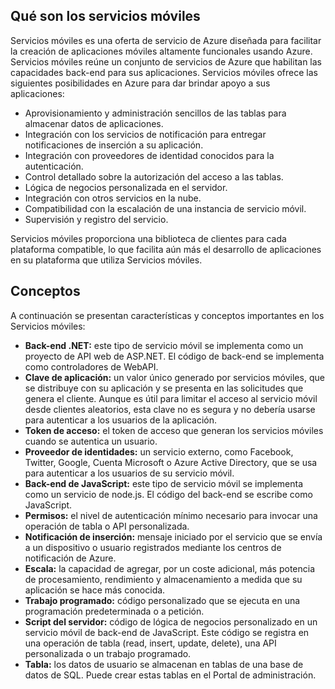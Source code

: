 ﻿## <a name="what-is"></a>Qué son los servicios móviles

Servicios móviles es una oferta de servicio de Azure diseñada para facilitar la creación de aplicaciones móviles altamente funcionales usando Azure. Servicios móviles reúne un conjunto de servicios de Azure que habilitan las capacidades back-end para sus aplicaciones. Servicios móviles ofrece las siguientes posibilidades en Azure para dar brindar apoyo a sus aplicaciones: 

+ Aprovisionamiento y administración sencillos de las tablas para almacenar datos de aplicaciones. 
+ Integración con los servicios de notificación para entregar notificaciones de inserción a su aplicación.
+ Integración con proveedores de identidad conocidos para la autenticación.
+ Control detallado sobre la autorización del acceso a las tablas.
+ Lógica de negocios personalizada en el servidor.
+ Integración con otros servicios en la nube.
+ Compatibilidad con la escalación de una instancia de servicio móvil.
+ Supervisión y registro del servicio.

Servicios móviles proporciona una biblioteca de clientes para cada plataforma compatible, lo que facilita aún más el desarrollo de aplicaciones en su plataforma que utiliza Servicios móviles.

## <a name="concepts"> </a>Conceptos

A continuación se presentan características y conceptos importantes en los Servicios móviles:

<!--![1][1]-->

+ **Back-end .NET:** este tipo de servicio móvil se implementa como un proyecto de API web de ASP.NET. El código de back-end se implementa como controladores de WebAPI.
+ **Clave de aplicación:** un valor único generado por servicios móviles, que se distribuye con su aplicación y se presenta en las solicitudes que genera el cliente. Aunque es útil para limitar el acceso al servicio móvil desde clientes aleatorios, esta clave no es segura y no debería usarse para autenticar a los usuarios de la aplicación.    
+ **Token de acceso:** el token de acceso que generan los servicios móviles cuando se autentica un usuario.
+ **Proveedor de identidades:** un servicio externo, como Facebook, Twitter, Google, Cuenta Microsoft o Azure Active Directory, que se usa para autenticar a los usuarios de su servicio móvil.
+ **Back-end de JavaScript:** este tipo de servicio móvil se implementa como un servicio de node.js. El código del back-end se escribe como JavaScript.
+ **Permisos:** el nivel de autenticación mínimo necesario para invocar una operación de tabla o API personalizada.  
+ **Notificación de inserción:** mensaje iniciado por el servicio que se envía a un dispositivo o usuario registrados mediante los centros de notificación de Azure.
+ **Escala:** la capacidad de agregar, por un coste adicional, más potencia de procesamiento, rendimiento y almacenamiento a medida que su aplicación se hace más conocida.
+ **Trabajo programado:** código personalizado que se ejecuta en una programación predeterminada o a petición.
+ **Script del servidor:** código de lógica de negocios personalizado en un servicio móvil de back-end de JavaScript. Este código se registra en una operación de tabla (read, insert, update, delete), una API personalizada o un trabajo programado.
+ **Tabla:** los datos de usuario se almacenan en tablas de una base de datos de SQL. Puede crear estas tablas en el Portal de administración.


<!-- Images. -->


  
<!--HONumber=42-->
